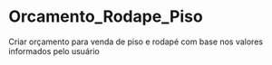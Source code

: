 # Orcamento_Rodape_Piso
Criar orçamento para venda de piso e rodapé com base nos valores informados pelo usuário
